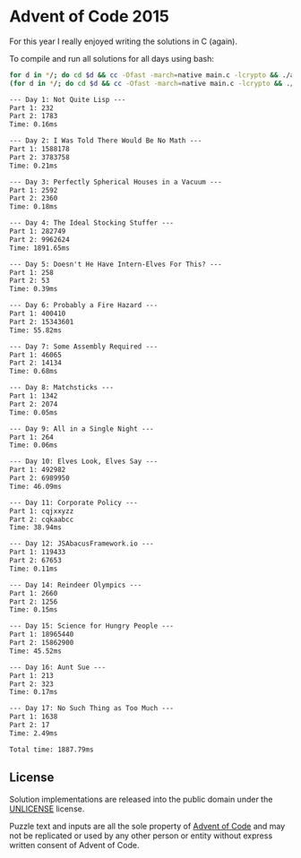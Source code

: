 # Advent of Code 2015

For this year I really enjoyed writing the solutions in C (again).

To compile and run all solutions for all days using bash:

```bash
for d in */; do cd $d && cc -Ofast -march=native main.c -lcrypto && ./a.out && echo "" && cd ..; done
(for d in */; do cd $d && cc -Ofast -march=native main.c -lcrypto && ./a.out && cd ..; done) | awk 'BEGIN {sum=0.0} NR%4==0 { gsub(/ms$/,"", $2); sum += $2; } END { printf "Total time: %.2fms\n", sum }'
```

```txt 
--- Day 1: Not Quite Lisp ---
Part 1: 232
Part 2: 1783
Time: 0.16ms

--- Day 2: I Was Told There Would Be No Math ---
Part 1: 1588178
Part 2: 3783758
Time: 0.21ms

--- Day 3: Perfectly Spherical Houses in a Vacuum ---
Part 1: 2592
Part 2: 2360
Time: 0.18ms

--- Day 4: The Ideal Stocking Stuffer ---
Part 1: 282749
Part 2: 9962624
Time: 1891.65ms

--- Day 5: Doesn't He Have Intern-Elves For This? ---
Part 1: 258
Part 2: 53
Time: 0.39ms

--- Day 6: Probably a Fire Hazard ---
Part 1: 400410
Part 2: 15343601
Time: 55.82ms

--- Day 7: Some Assembly Required ---
Part 1: 46065
Part 2: 14134
Time: 0.68ms

--- Day 8: Matchsticks ---
Part 1: 1342
Part 2: 2074
Time: 0.05ms

--- Day 9: All in a Single Night ---
Part 1: 264
Time: 0.06ms

--- Day 10: Elves Look, Elves Say ---
Part 1: 492982
Part 2: 6989950
Time: 46.09ms

--- Day 11: Corporate Policy ---
Part 1: cqjxxyzz
Part 2: cqkaabcc
Time: 38.94ms

--- Day 12: JSAbacusFramework.io ---
Part 1: 119433
Part 2: 67653
Time: 0.11ms

--- Day 14: Reindeer Olympics ---
Part 1: 2660
Part 2: 1256
Time: 0.15ms

--- Day 15: Science for Hungry People ---
Part 1: 18965440
Part 2: 15862900
Time: 45.52ms

--- Day 16: Aunt Sue ---
Part 1: 213
Part 2: 323
Time: 0.17ms

--- Day 17: No Such Thing as Too Much ---
Part 1: 1638
Part 2: 17
Time: 2.49ms

Total time: 1887.79ms
```

## License

Solution implementations are released into the public domain under the [UNLICENSE](/UNLICENSE) license.

Puzzle text and inputs are all the sole property of [Advent of Code](https://adventofcode.com/) and may not be replicated or used by any other person or entity without express written consent of Advent of Code.
